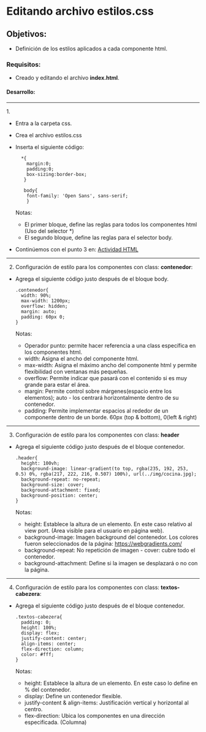 # Editando archivo estilos.css

## Objetivos: 
  - Definición de los estilos aplicados a cada componente html.
  
### Requisitos:
  - Creado y editando el archivo <b>index.html</b>.
  
#### Desarrollo:

<hr>
1. 

- Entra a la carpeta css.
- Crea el archivo estilos.css
- Inserta el siguiente código: 
    
        *{
          margin:0;
          padding:0;
          box-sizing:border-box;
         }
         
         body{
          font-family: 'Open Sans', sans-serif;
          }                    
    
   Notas:
    - El primer bloque, define las reglas para todos los componentes html (Uso del selector *)
    - El segundo bloque, define las reglas para el selector body.
    
- Continúemos con el punto 3 en: [Actividad HTML](../Actividad-HTML)  
<hr>

2. Configuración de estilo para los componentes con class: <b>contenedor</b>:

  - Agrega el siguiente código justo después de el bloque body.
  
        .contenedor{
          width: 90%;
          max-width: 1200px;
          overflow: hidden;
          margin: auto;
          padding: 60px 0;
        }
       
    Notas:    
      - Operador punto:  permite hacer referencia a una class específica en los componentes html.
      - width: Asigna el ancho del componente html.
      - max-width: Asigna el máximo ancho del componente html y permite flexibilidad con ventanas más pequeñas.
      - overflow: Permite indicar que pasará con el contenido si es muy grande para estar el área.
      - margin: Permite control sobre márgenes(espacio entre los elementos); auto - los centrará horizontalmente dentro de su contenedor.
      - padding: Permite implementar espacios al rededor de un componente dentro de un borde. 60px (top & bottom), 0(left & right)
<hr>

3. Configuración de estilo para los componentes con class: <b>header</b>
  
  - Agrega el siguiente código justo después de el bloque contenedor.
  
        .header{
          height: 100vh;
          background-image: linear-gradient(to top, rgba(235, 192, 253, 0.5) 0%, rgba(217, 222, 216, 0.507) 100%), url(../img/cocina.jpg);
          background-repeat: no-repeat;
          background-size: cover;
          background-attachment: fixed;
          background-position: center;
        }
        

    Notas:      
    - height: Establece la altura de un elemento. En este caso relativo al view port. (Area visible para el usuario en página web).
    - background-image: Imagen background del contenedor. Los colores fueron seleccionados de la página: https://webgradients.com/
    - background-repeat: No repetición de imagen - cover: cubre todo el contenedor.
    - background-attachment: Define si la imagen se desplazará o no con la página.
<hr>

4. Configuración de estilo para los componentes con class: <b>textos-cabezera</b>:

  - Agrega el siguiente código justo después de el bloque contenedor.
  
        .textos-cabezera{
          padding: 0;
          height: 100%;
          display: flex;
          justify-content: center;
          align-items: center;
          flex-direction: column;
          color: #fff;
        }
        
    Notas:
      - height: Establece la altura de un elemento. En este caso lo define en % del contenedor.
      - display: Define un contenedor flexible.
      - justify-content & align-items: Justificación vertical y horizontal al centro.
      - flex-direction: Ubica los componentes en una dirección especificada. (Columna)
